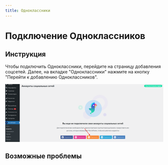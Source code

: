 ```yaml
---
title: Одноклассники
---
```


# Подключение Одноклассников

## Инструкция

Чтобы подключить Одноклассники, перейдите на страницу добавления соцсетей.
Далее, на вкладке "Одноклассники" нажмите на кнопку "Перейти к добавлению Одноклассников".

![Добавление](./ok.png)

<!-- @include: ../../../socials/ok/index.md#common-auth -->

## Возможные проблемы

<!-- @include: ../../../socials/ok/index.md#common-errors -->

